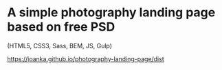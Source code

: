 # A simple photography landing page based on free PSD
(HTML5, CSS3, Sass, BEM, JS, Gulp)

https://joanka.github.io/photography-landing-page/dist